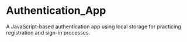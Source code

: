 # Authentication_App
 A JavaScript-based authentication app using local storage for practicing registration and sign-in processes.

